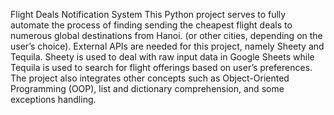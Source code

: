 Flight Deals Notification System
This Python project serves to fully automate the process of finding sending the cheapest flight deals to numerous global destinations from Hanoi. (or other cities, depending on the user’s choice). External APIs are needed for this project, namely Sheety and Tequila. Sheety is used to deal with raw input data in Google Sheets while Tequila is used to search for flight offerings based on user’s preferences. The project also integrates other concepts such as Object-Oriented Programming (OOP), list and dictionary comprehension, and some exceptions handling.
